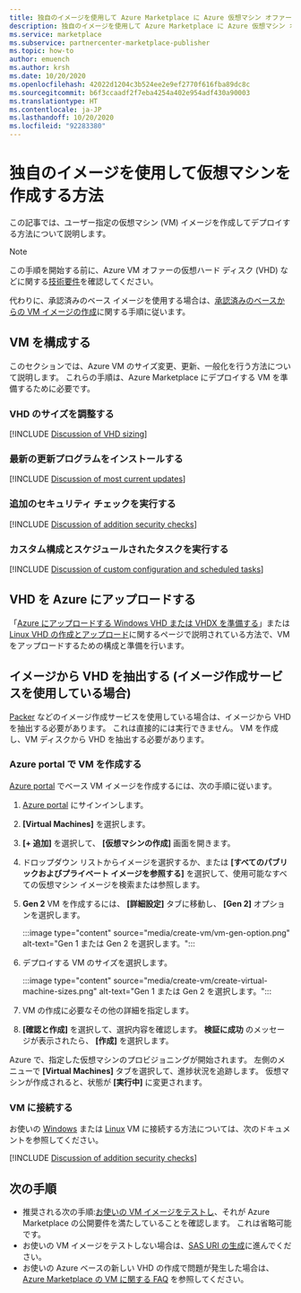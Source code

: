 ```yaml
---
title: 独自のイメージを使用して Azure Marketplace に Azure 仮想マシン オファーを作成する
description: 独自のイメージを使用して Azure Marketplace に Azure 仮想マシン オファーを公開する方法について説明します。
ms.service: marketplace
ms.subservice: partnercenter-marketplace-publisher
ms.topic: how-to
author: emuench
ms.author: krsh
ms.date: 10/20/2020
ms.openlocfilehash: 42022d1204c3b524ee2e9ef2770f616fba89dc8c
ms.sourcegitcommit: b6f3ccaadf2f7eba4254a402e954adf430a90003
ms.translationtype: HT
ms.contentlocale: ja-JP
ms.lasthandoff: 10/20/2020
ms.locfileid: "92283380"
---
```

# <a name="how-to-create-a-virtual-machine-using-your-own-image"></a>独自のイメージを使用して仮想マシンを作成する方法

この記事では、ユーザー指定の仮想マシン (VM) イメージを作成してデプロイする方法について説明します。

> [!NOTE]
> この手順を開始する前に、Azure VM オファーの仮想ハード ディスク (VHD) などに関する[技術要件](marketplace-virtual-machines.md#technical-requirements)を確認してください。

代わりに、承認済みのベース イメージを使用する場合は、[承認済みのベースからの VM イメージの作成](azure-vm-create-using-approved-base.md)に関する手順に従います。

## <a name="configure-the-vm"></a>VM を構成する

このセクションでは、Azure VM のサイズ変更、更新、一般化を行う方法について説明します。 これらの手順は、Azure Marketplace にデプロイする VM を準備するために必要です。

### <a name="size-the-vhds"></a>VHD のサイズを調整する

[!INCLUDE [Discussion of VHD sizing](includes/vhd-size.md)]

### <a name="install-the-most-current-updates"></a>最新の更新プログラムをインストールする

[!INCLUDE [Discussion of most current updates](includes/most-current-updates.md)]

### <a name="perform-additional-security-checks"></a>追加のセキュリティ チェックを実行する

[!INCLUDE [Discussion of addition security checks](includes/additional-security-checks.md)]

### <a name="perform-custom-configuration-and-scheduled-tasks"></a>カスタム構成とスケジュールされたタスクを実行する

[!INCLUDE [Discussion of custom configuration and scheduled tasks](includes/custom-config.md)]

## <a name="upload-the-vhd-to-azure"></a>VHD を Azure にアップロードする

「[Azure にアップロードする Windows VHD または VHDX を準備する](../virtual-machines/windows/prepare-for-upload-vhd-image.md)」または [Linux VHD の作成とアップロード](../virtual-machines/linux/create-upload-generic.md)に関するページで説明されている方法で、VM をアップロードするための構成と準備を行います。

## <a name="extract-the-vhd-from-image-if-using-image-building-services"></a>イメージから VHD を抽出する (イメージ作成サービスを使用している場合)

[Packer](https://www.packer.io/) などのイメージ作成サービスを使用している場合は、イメージから VHD を抽出する必要があります。 これは直接的には実行できません。 VM を作成し、VM ディスクから VHD を抽出する必要があります。

### <a name="create-the-vm-on-the-azure-portal"></a>Azure portal で VM を作成する

[Azure portal](https://ms.portal.azure.com/) でベース VM イメージを作成するには、次の手順に従います。

1. [Azure portal](https://ms.portal.azure.com/) にサインインします。
2. **[Virtual Machines]** を選択します。
3. **[+ 追加]** を選択して、 **[仮想マシンの作成]** 画面を開きます。
4. ドロップダウン リストからイメージを選択するか、または **[すべてのパブリックおよびプライベート イメージを参照する]** を選択して、使用可能なすべての仮想マシン イメージを検索または参照します。
5. **Gen 2** VM を作成するには、 **[詳細設定]** タブに移動し、 **[Gen 2]** オプションを選択します。

    :::image type="content" source="media/create-vm/vm-gen-option.png" alt-text="Gen 1 または Gen 2 を選択します。":::

6. デプロイする VM のサイズを選択します。

    :::image type="content" source="media/create-vm/create-virtual-machine-sizes.png" alt-text="Gen 1 または Gen 2 を選択します。":::

7. VM の作成に必要なその他の詳細を指定します。
8. **[確認と作成]** を選択して、選択内容を確認します。 **検証に成功** のメッセージが表示されたら、 **[作成]** を選択します。

Azure で、指定した仮想マシンのプロビジョニングが開始されます。 左側のメニューで **[Virtual Machines]** タブを選択して、進捗状況を追跡します。 仮想マシンが作成されると、状態が **[実行中]** に変更されます。

### <a name="connect-to-your-vm"></a>VM に接続する

お使いの [Windows](../virtual-machines/windows/connect-logon.md) または [Linux](../virtual-machines/linux/ssh-from-windows.md#connect-to-your-vm) VM に接続する方法については、次のドキュメントを参照してください。

[!INCLUDE [Discussion of addition security checks](includes/size-connect-generalize.md)]

## <a name="next-steps"></a>次の手順

- 推奨される次の手順:[お使いの VM イメージをテストし](azure-vm-image-test.md)、それが Azure Marketplace の公開要件を満たしていることを確認します。 これは省略可能です。
- お使いの VM イメージをテストしない場合は、[SAS URI の生成](azure-vm-get-sas-uri.md)に進んでください。
- お使いの Azure ベースの新しい VHD の作成で問題が発生した場合は、[Azure Marketplace の VM に関する FAQ](azure-vm-create-faq.md) を参照してください。
